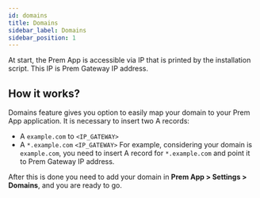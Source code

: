 ```yaml
---
id: domains
title: Domains
sidebar_label: Domains
sidebar_position: 1
---
```


At start, the Prem App is accessible via IP that is printed by the installation script. This IP is Prem Gateway IP address.

## How it works?

Domains feature gives you option to easily map your domain to your Prem App application.
It is necessary to insert two A records:
- A `example.com` to `<IP_GATEWAY>`
- A `*.example.com` `<IP_GATEWAY>`
For example, considering your domain is `example.com`, you need to insert A record for `*.example.com` and point it to Prem Gateway IP address.

After this is done you need to add your domain in **Prem App > Settings > Domains**, and you are ready to go.

